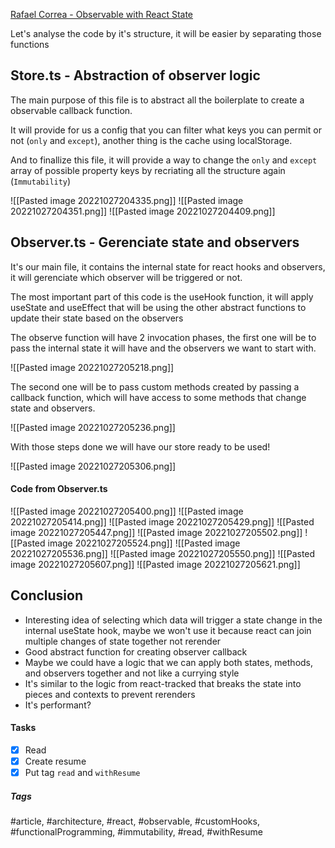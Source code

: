 [Rafael Correa - Observable with React State](https://twitter.com/darklight9811/status/1583511244266344448)

Let's analyse the code by it's structure, it will be easier by separating those functions

## Store.ts - Abstraction of observer logic

The main purpose of this file is to abstract all the boilerplate to create a observable callback function.

It will provide for us a config that you can filter what keys you can permit or not (`only` and `except`), another thing is the cache using localStorage.

And to finallize this file, it will provide a way to change the `only` and `except` array of possible property keys by recriating all the structure again (`Immutability`)

![[Pasted image 20221027204335.png]]
![[Pasted image 20221027204351.png]]
![[Pasted image 20221027204409.png]]

## Observer.ts - Gerenciate state and observers

It's our main file, it contains the internal state for react hooks and observers, it will gerenciate which observer will be triggered or not.

The most important part of this code is the useHook function, it will apply useState and useEffect that will be using the other abstract functions to update their state based on the observers

The observe function will have 2 invocation phases, the first one will be to pass the internal state it will have and the observers we want to start with. 

![[Pasted image 20221027205218.png]]

The second one will be to pass custom methods created by passing a callback function, which will have access to some methods that change state and observers.

![[Pasted image 20221027205236.png]]

With those steps done we will have our store ready to be used!

![[Pasted image 20221027205306.png]]

#### Code from Observer.ts

![[Pasted image 20221027205400.png]]
![[Pasted image 20221027205414.png]]
![[Pasted image 20221027205429.png]]
![[Pasted image 20221027205447.png]]
![[Pasted image 20221027205502.png]]
![[Pasted image 20221027205524.png]]
![[Pasted image 20221027205536.png]]
![[Pasted image 20221027205550.png]]
![[Pasted image 20221027205607.png]]
![[Pasted image 20221027205621.png]]

## Conclusion

- Interesting idea of selecting which data will trigger a state change in the internal useState hook, maybe we won't use it because react can join multiple changes of state together not rerender
- Good abstract function for creating observer callback
- Maybe we could have a logic that we can apply both states, methods, and observers together and not like a currying style
- It's similar to the logic from react-tracked that breaks the state into pieces and contexts to prevent rerenders
- It's performant?


#### Tasks
- [x] Read
- [x] Create resume
- [x] Put tag `read` and `withResume`

##### Tags
#article, #architecture, #react, #observable, #customHooks, #functionalProgramming, #immutability, #read, #withResume

